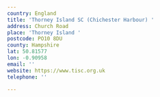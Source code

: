 ```yaml
---
country: England
title: 'Thorney Island SC (Chichester Harbour) '
address: Church Road
place: 'Thorney Island '
postcode: PO10 8DU
county: Hampshire
lat: 50.81577
lon: -0.90958
email: ''
website: https://www.tisc.org.uk
telephone: ''

---
```

